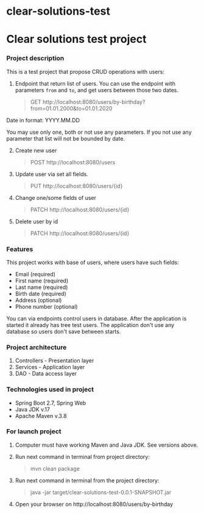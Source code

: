# clear-solutions-test



# Clear solutions test project

### Project description

This is a test project that propose CRUD operations with users:

1. Endpoint that return list of users. 
You can use the endpoint with parameters `from` and `to`, and get users between those two dates. 
    > GET http://localhost:8080/users/by-birthday?from=01.01.2000&to=01.01.2020

Date in format: YYYY.MM.DD

You may use only one, both or not use any parameters. 
If you not use any parameter that list will not be bounded by date.

2. Create new user
   > POST http://localhost:8080/users

3. Update user via set all fields. 
    > PUT http://localhost:8080/users/{id}

4. Change one/some fields of user
   > PATCH http://localhost:8080/users/{id}

5. Delete user by id
   > PATCH http://localhost:8080/users/{id}

### Features
This project works with base of users, where users have such fields:
- Email (required)
- First name (required)
- Last name (required)
- Birth date (required)
- Address (optional)
- Phone number (optional)

You can via endpoints control users in database. 
After the application is started it already has tree test users.
The application don't use any database so users don't save between starts. 

### Project architecture
1. Controllers - Presentation layer
2. Services - Application layer
3. DAO - Data access layer

### Technologies used in project
- Spring Boot 2.7, Spring Web
- Java JDK v.17
- Apache Maven v.3.8

### For launch project
1. Computer must have working Maven and Java JDK. See versions above.

2. Run next command in terminal from project directory:

   > mvn clean package

3. Run next command in terminal from the project directory:

   > java -jar target/clear-solutions-test-0.0.1-SNAPSHOT.jar

4. Open your browser on http://localhost:8080/users/by-birthday
